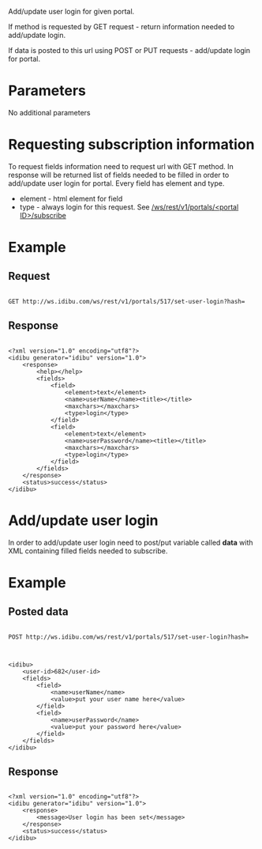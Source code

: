 <p>Add/update user login for given portal.</p>
<p>If method is requested by GET request - return information needed to add/update login.</p>
<p>If data is posted to this url using POST or PUT requests - add/update login for portal.</p>
<h1>
	Parameters</h1>
<p>No additional parameters</p>
<h1>
	Requesting subscription information</h1>
<p>To request fields information need to request url with GET method. In response will be returned list of fields needed to be filled in order to add/update user login for portal. Every field has element and type.</p>
<ul>
	<li>
		element - html element for field</li>
	<li>
		type - always login for this request. See <a href="/docs/wsrestv1portalssubscribe-get-subscription-information-specified-portalsubscribe-portal">/ws/rest/v1/portals/&lt;portal ID&gt;/subscribe</a></li>
</ul>
<h1>
	Example</h1>
<h2>
	Request</h2>
<pre>
<code>
GET http://ws.idibu.com/ws/rest/v1/portals/517/set-user-login?hash=<your hash>
</code></pre>
<h2>
	Response</h2>
<pre>
<code type="xml">
&lt;?xml version=&quot;1.0&quot; encoding=&quot;utf8&quot;?&gt;
&lt;idibu generator=&quot;idibu&quot; version=&quot;1.0&quot;&gt;
    &lt;response&gt;
        &lt;help&gt;&lt;/help&gt;
        &lt;fields&gt;
            &lt;field&gt;
                &lt;element&gt;text&lt;/element&gt;
                &lt;name&gt;userName&lt;/name&gt;&lt;title&gt;&lt;/title&gt;
                &lt;maxchars&gt;&lt;/maxchars&gt;
                &lt;type&gt;login&lt;/type&gt;
            &lt;/field&gt;
            &lt;field&gt;
                &lt;element&gt;text&lt;/element&gt;
                &lt;name&gt;userPassword&lt;/name&gt;&lt;title&gt;&lt;/title&gt;
                &lt;maxchars&gt;&lt;/maxchars&gt;
                &lt;type&gt;login&lt;/type&gt;
            &lt;/field&gt;
        &lt;/fields&gt;
    &lt;/response&gt;
    &lt;status&gt;success&lt;/status&gt;
&lt;/idibu&gt;
</code></pre>
<h1>
	Add/update user login</h1>
<p>In order to add/update user login need to post/put variable called <strong>data</strong> with XML containing filled fields needed to subscribe.</p>
<h1>
	Example</h1>
<h2>
	Posted data</h2>
<pre>
<code>
POST http://ws.idibu.com/ws/rest/v1/portals/517/set-user-login?hash=<your hash>
</code></pre>
<pre>
<code type="xml">
<?xml version="1.0"?>
&lt;idibu&gt;
    &lt;user-id&gt;682&lt;/user-id&gt;
    &lt;fields&gt;
        &lt;field&gt;
            &lt;name&gt;userName&lt;/name&gt;
            &lt;value&gt;put your user name here&lt;/value&gt;
        &lt;/field&gt;
        &lt;field&gt;
            &lt;name&gt;userPassword&lt;/name&gt;
            &lt;value&gt;put your password here&lt;/value&gt;
        &lt;/field&gt;
    &lt;/fields&gt;
&lt;/idibu&gt;
</code></pre>
<h2>
	Response</h2>
<pre>
<code type="xml">
&lt;?xml version=&quot;1.0&quot; encoding=&quot;utf8&quot;?&gt;
&lt;idibu generator=&quot;idibu&quot; version=&quot;1.0&quot;&gt;
    &lt;response&gt;
        &lt;message&gt;User login has been set&lt;/message&gt;
    &lt;/response&gt;
    &lt;status&gt;success&lt;/status&gt;
&lt;/idibu&gt;
</code></pre>
